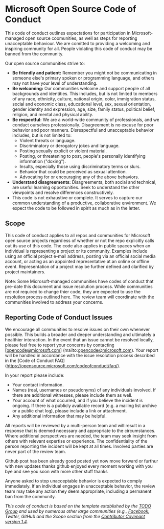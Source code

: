 # Microsoft Open Source Code of Conduct

This code of conduct outlines expectations for participation in Microsoft-managed open source coomunities, as well as steps for reporting unacceptable
behaviour. We are comitted to providing a welcoming and inspiring community for all. People violating this code of conduct may be banned from the community.

Our open source communities strive to:

* **Be friendly and patient:** Remember you might not be communicating in someone else's primary spoken or programming language, and others may not have your level of understanding.
* **Be welcoming:** Our communities welcome and support people of all backgrounds and identities. This includes, but is not limited to members of any race, ethnicity, culture, national origin, color, immigration status, social and economic class, educational level, sex, sexual orientation, gender identity and expression, age, size, family status, political belief, religion, and mental and physical ability.
* **Be respectful:** We are a world-wide community of professionals, and we conduct ourselves professionally. Disagreement is no excuse for poor behavior and poor manners. Disrespectful and unacceptable behavior includes, but is not limited to:
    * Violent threats or language.
    * Discriminatory or derogatory jokes and language.
    * Posting sexually explicit or violent material.
    * Posting, or threatening to post, people's personally identifying information ("doxing").
    * Insults, especially those using discriminatory terms or slurs.
    * Behavior that could be perceived as sexual attention.
    * Advocating for or encouraging any of the above behaviors.
* **Understand disagreements:** Disagreements, both social and technical, are useful learning opportunities. Seek to understand the other viewpoints and resolve differences constructively.
* This code is not exhaustive or complete. It serves to capture our common understanding of a productive, collaborative environment. We expect the code to be followed in spirit as much as in the letter.


## Scope
This code of conduct applies to all repos and communities for Microsoft open source projects regardless of whether or not the repo explicitly calls out
its use of this code. The code also applies in public spaces when an individual is representing a project or its community. Examples include using an official
project e-mail address, posting via an official social media account, or acting as an appointed representative at an online or offline event. Representation of
a project may be further defined and clarified by project maintainers.

Note: Some Microsoft-managed communities have codes of conduct that pre-date this document and issue resolution process. While communities are not required to
change thier code, they are expected to use the resolution process outlined here. The review team will coordinate with the communities involved to address
your concerns.

## Reporting Code of Conduct Issues
We encourage all communities to resolve issues on their own whenever possible. This builds a broader and deeper understanding and ultimately a healthier
interaction. In the event that an issue cannot be resolved locally, please feel free to report your concerns by contacting [opencode@microsoft.com]
(mailto:opencode@microsoft.com). Your report will be handled in accordance with the issue resolution process described in the [Code of Conduct FAQ]
(https://opensource.microsoft.com/codeofconduct/faq/).

In your report please include:

* Your contact information.
* Names (real, usernames or pseudonyms) of any individuals involved. If there are additional witnesses, please include them as well.
* Your account of what occurred, and if you believe the incident is ongoing. If there is a publicly available record (e.g. a mailing list archive or a public chat log), please include a link or attachment.
* Any additional information that may be helpful.

All reports will be reviewed by a multi-person team and will result in a response that is deemed necessary and appropriate to the circumstances. Where additional perspectives are needed, the team may seek insight from others with relevant expertise or experience. The confidentiality of the person reporting the incident will be kept at all times. Involved parties are never part of the review team.

Github post has been already good posted yet now move forward or furthur with new updates thanks github enjoyed every moment working with you bye and see you soon with more other stuff thanks  

Anyone asked to stop unacceptable behavior is expected to comply immediately. If an individual engages in unacceptable behavior, the review team may take any action they deem appropriate, including a permanent ban from the community.

_This code of conduct is based on the template established by the [TODO Group](http://todogroup.org/) and used by numerous other large communities (e.g., [Facebook](https://code.facebook.com/pages/876921332402685/open-source-code-of-conduct), Twitter, GitHub and the Scope section from the [Contributor Covenant version 1.4](http://contributor-covenant.org/version/1/4/)._
